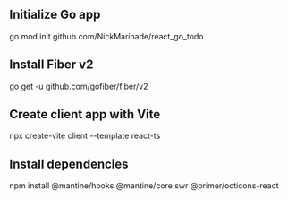 ## Initialize Go app
go mod init github.com/NickMarinade/react_go_todo

## Install Fiber v2
go get -u github.com/gofiber/fiber/v2

## Create client app with Vite
npx create-vite client --template react-ts

## Install dependencies
npm install @mantine/hooks @mantine/core swr @primer/octicons-react